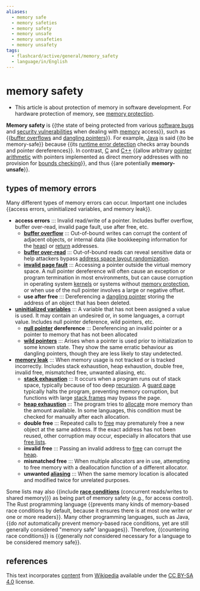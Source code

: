 ```yaml
---
aliases:
  - memory safe
  - memory safeties
  - memory safety
  - memory unsafe
  - memory unsafeties
  - memory unsafety
tags:
  - flashcard/active/general/memory_safety
  - language/in/English
---
```


# memory safety

- This article is about protection of memory in software development. For hardware protection of memory, see [memory protection](memory%20protection.md).

__Memory safety__ is {{the state of being protected from various [software bugs](software%20bug.md) and [security vulnerabilities](vulnerability%20(computer%20security).md) when dealing with [memory](random-access%20memory.md) access}}, such as {{[buffer overflows](buffer%20overflow.md) and [dangling pointers](dangling%20pointer.md)}}. For example, [Java](java%20(programming%20language).md) is said {{to be memory-safe}} because {{its [runtime error detection](runtime%20error%20detection.md) checks array bounds and pointer dereferences}}. In contrast, [C](c%20(programming%20language).md) and [C++](C++.md) {{allow arbitrary [pointer arithmetic](pointer%20(computer%20programming).md) with pointers implemented as direct memory addresses with no provision for [bounds checking](bounds%20checking.md)}}, and thus {{are potentially __memory-unsafe__}}. <!--SR:!2024-11-05,44,290!2024-11-13,52,290!2024-11-13,56,310!2024-11-22,64,310!2024-11-17,59,310!2024-11-06,48,290-->

## types of memory errors

Many different types of memory errors can occur. Important one includes {{access errors, uninitialized variables, and memory leak}}. <!--SR:!2024-10-30,41,290-->

- __access errors__ ::: Invalid read/write of a pointer. Includes buffer overflow, buffer over-read, invalid page fault, use after free, etc. <!--SR:!2024-11-03,45,290!2024-11-09,48,290-->
  - __[buffer overflow](buffer%20overflow.md)__ ::: Out-of-bound writes can corrupt the content of adjacent objects, or internal data (like bookkeeping information for the [heap](memory%20management.md#HEAP)) or [return](return%20statement.md) addresses. <!--SR:!2024-11-05,44,290!2024-11-06,50,310-->
  - __[buffer over-read](buffer%20over-read.md)__ ::: Out-of-bound reads can reveal sensitive data or help attackers bypass [address space layout randomization](address%20space%20layout%20randomization.md). <!--SR:!2024-11-07,51,310!2024-11-11,54,310-->
  - __[invalid page fault](page%20fault.md#invalid)__ ::: Accessing a pointer outside the virtual memory space. A null pointer dereference will often cause an exception or program termination in most environments, but can cause corruption in operating system [kernels](kernel%20(operating%20system).md) or systems without [memory protection](memory%20protection.md), or when use of the null pointer involves a large or negative offset. <!--SR:!2024-11-12,51,290!2024-10-22,38,290-->
  - __use after free__ ::: Dereferencing a [dangling pointer](dangling%20pointer.md) storing the address of an object that has been deleted. <!--SR:!2024-11-08,52,310!2024-11-22,61,310-->
- __[uninitialized variables](uninitialized%20variable.md)__ ::: A variable that has not been assigned a value is used. It may contain an undesired or, in some languages, a corrupt value. Includes null pointer deference, wild pointers, etc. <!--SR:!2024-11-07,41,250!2024-11-09,52,310-->
  - __[null pointer](null%20pointer.md) dereference__ ::: Dereferencing an invalid pointer or a pointer to memory that has not been allocated <!--SR:!2024-11-14,57,310!2024-11-15,57,310-->
  - __[wild pointers](dangling%20pointer.md)__ ::: Arises when a pointer is used prior to initialization to some known state. They show the same erratic behaviour as dangling pointers, though they are less likely to stay undetected. <!--SR:!2024-11-22,61,310!2024-10-29,44,290-->
- __[memory leak](memory%20leak.md)__ ::: When memory usage is not tracked or is tracked incorrectly. Includes stack exhaustion, heap exhaustion, double free, invalid free, mismatched free, unwanted aliasing, etc. <!--SR:!2024-10-28,40,290!2024-11-05,47,290-->
  - __[stack exhaustion](stack%20overflow.md)__ ::: It occurs when a program runs out of stack space, typically because of too deep [recursion](recursion%20(computer%20science).md). A [guard page](memory%20protection.md) typically halts the program, preventing memory corruption, but functions with large [stack frames](call%20stack.md#STACK-FRAME) may bypass the page. <!--SR:!2024-11-09,48,290!2024-10-21,35,270-->
  - __[heap exhaustion](out%20of%20memory.md)__ ::: The program tries to [allocate](memory%20management.md) more memory than the amount available. In some languages, this condition must be checked for manually after each allocation. <!--SR:!2024-11-23,62,310!2024-11-24,63,310-->
  - __double free__ ::: Repeated calls to [free](c%20dynamic%20memory%20allocation.md) may prematurely free a new object at the same address. If the exact address has not been reused, other corruption may occur, especially in allocators that use [free lists](free%20list.md). <!--SR:!2024-10-17,35,290!2024-10-23,39,290-->
  - __invalid free__ ::: Passing an invalid address to [free](c%20dynamic%20memory%20allocation.md) can corrupt the [heap](memory%20management.md#heap). <!--SR:!2024-11-10,53,310!2024-10-04,22,270-->
  - __mismatched free__ ::: When multiple allocators are in use, attempting to free memory with a deallocation function of a different allocator. <!--SR:!2024-11-04,48,310!2024-11-04,48,310-->
  - __unwanted [aliasing](aliasing%20(computing).md)__ ::: When the same memory location is allocated and modified twice for unrelated purposes. <!--SR:!2024-10-29,45,290!2024-10-12,27,270-->

Some lists may also {{include __[race conditions](race%20condition.md)__ (concurrent reads/writes to shared memory)}} as being part of memory safety (e.g., for access control). The Rust programming language {{prevents many kinds of memory-based race conditions by default, because it ensures there is at most one writer _or_ one or more readers}}. Many other programming languages, such as Java, {{do _not_ automatically prevent memory-based race conditions, yet are still generally considered "memory safe" languages}}. Therefore, {{countering race conditions}} is {{generally _not_ considered necessary for a language to be considered memory safe}}. <!--SR:!2024-12-02,71,310!2024-11-30,69,310!2024-11-05,49,310!2024-11-23,62,310!2024-11-29,68,310-->

## references

This text incorporates [content](https://en.wikipedia.org/wiki/memory_safety) from [Wikipedia](Wikipedia.md) available under the [CC BY-SA 4.0](https://creativecommons.org/licenses/by-sa/4.0/) license.
